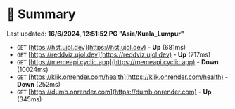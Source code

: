 # 📖 Summary
Last updated: **16/6/2024, 12:51:52 PG "Asia/Kuala_Lumpur"**

- `GET` [https://hst.ujol.dev](https://hst.ujol.dev) - **Up** (681ms)
- `GET` [https://reddviz.ujol.dev](https://reddviz.ujol.dev) - **Up** (717ms)
- `GET` [https://memeapi.cyclic.app](https://memeapi.cyclic.app) - **Down** (10024ms)
- `GET` [https://klik.onrender.com/health](https://klik.onrender.com/health) - **Down** (252ms)
- `GET` [https://dumb.onrender.com](https://dumb.onrender.com) - **Up** (345ms)
